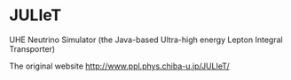 # JULIeT
UHE Neutrino Simulator (the Java-based Ultra-high energy Lepton Integral Transporter)

The original website
http://www.ppl.phys.chiba-u.jp/JULIeT/

